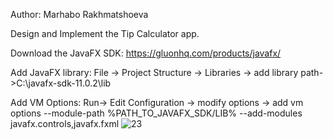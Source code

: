 Author: Marhabo Rakhmatshoeva


Design and Implement the Tip Calculator app.

Download the JavaFX SDK: https://gluonhq.com/products/javafx/

Add JavaFX library: File -> Project Structure -> Libraries -> add library path->C:\javafx-sdk-11.0.2\lib

Add VM Options: Run-> Edit Configuration -> modify options -> add vm options --module-path %PATH_TO_JAVAFX_SDK/LIB% --add-modules javafx.controls,javafx.fxml
![23](https://user-images.githubusercontent.com/91888254/146686056-913e795f-142e-494d-bf73-95d095ee543d.png)
